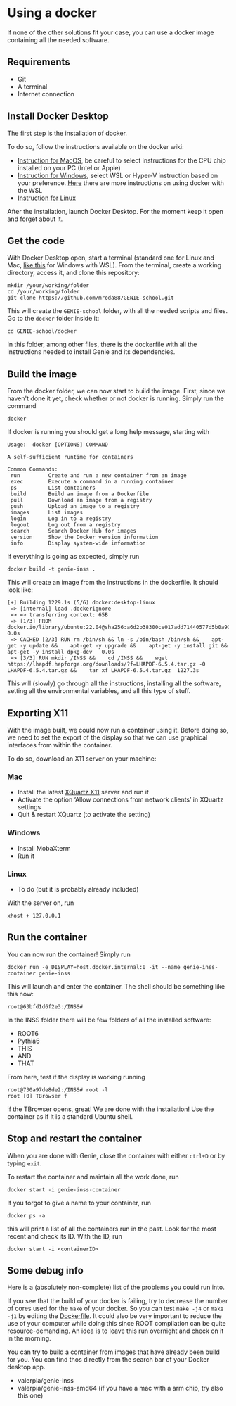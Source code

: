 # Using a docker

If none of the other solutions fit your case, you can use a docker image containing all the needed software.

## Requirements
* Git
* A terminal
* Internet connection


## Install Docker Desktop
The first step is the installation of docker. 

To do so, follow the instructions available on the docker wiki:
 * [Instruction for MacOS](https://docs.docker.com/desktop/install/mac-install/), be careful to select instructions for the CPU chip installed on your PC (Intel or Apple)
 * [Instruction for Windows](https://docs.docker.com/desktop/install/windows-install/), select WSL or Hyper-V instruction based on your preference. [Here](https://docs.docker.com/desktop/wsl/) there are more instructions on using docker with the WSL
 * [Instruction for Linux](https://docs.docker.com/desktop/install/linux-install/)

 After the installation, launch Docker Desktop. For the moment keep it open and forget about it.

## Get the code
With Docker Desktop open, start a terminal (standard one for Linux and Mac, [like this](https://docs.docker.com/desktop/wsl/use-wsl/) for Windows with WSL).
From the terminal, create a working directory, access it, and clone this repository:
```console
mkdir /your/working/folder
cd /your/working/folder
git clone https://github.com/mroda88/GENIE-school.git
```
This will create the `GENIE-school` folder, with all the needed scripts and files. Go to the `docker` folder inside it:
```console
cd GENIE-school/docker
```
In this folder, among other files, there is the dockerfile with all the instructions needed to install Genie and its dependencies.

## Build the image
From the docker folder, we can now start to build the image. First, since we haven't done it yet, check whether or not docker is running. Simply run the command
```console
docker
```
If docker is running you should get a long help message, starting with
<!-- to do: write what to do if docker is not running-->
```
Usage:  docker [OPTIONS] COMMAND

A self-sufficient runtime for containers

Common Commands:
 run         Create and run a new container from an image
 exec        Execute a command in a running container
 ps          List containers
 build       Build an image from a Dockerfile
 pull        Download an image from a registry
 push        Upload an image to a registry
 images      List images
 login       Log in to a registry
 logout      Log out from a registry
 search      Search Docker Hub for images
 version     Show the Docker version information
 info        Display system-wide information
```
If everything is going as expected, simply run
```console
docker build -t genie-inss .
```
This will create an image from the instructions in the dockerfile. It should look like:
```console
[+] Building 1229.1s (5/6) docker:desktop-linux
 => [internal] load .dockerignore
 => => transferring context: 65B 
 => [1/3] FROM docker.io/library/ubuntu:22.04@sha256:a6d2b38300ce017add71440577d5b0a90460d0e57fd7aec21dd0d1b0761bbfb2 0.0s
 => CACHED [2/3] RUN rm /bin/sh && ln -s /bin/bash /bin/sh &&    apt-get -y update &&    apt-get -y upgrade &&    apt-get -y install git &&    apt-get -y install dpkg-dev   0.0s
 => [3/3] RUN mkdir /INSS &&    cd /INSS &&    wget https://lhapdf.hepforge.org/downloads/?f=LHAPDF-6.5.4.tar.gz -O LHAPDF-6.5.4.tar.gz &&    tar xf LHAPDF-6.5.4.tar.gz  1227.3s
 ```
This will (slowly) go through all the instructions, installing all the software, setting all the environmental variables, and all this type of stuff.

## Exporting X11
With the image built, we could now run a container using it. Before doing so, we need to set the export of the display so that we can use graphical interfaces from within the container.

To do so, download an X11 server on your machine:

### Mac
 * Install the latest [XQuartz X11](https://www.xquartz.org/) server and run it
 * Activate the option ‘Allow connections from network clients’ in XQuartz settings
 * Quit & restart XQuartz (to activate the setting)

### Windows
 * Install MobaXterm
 * Run it

### Linux
 * To do (but it is probably already included)

With the server on, run
```console
xhost + 127.0.0.1
```

## Run the container
You can now run the container! Simply run
```console
docker run -e DISPLAY=host.docker.internal:0 -it --name genie-inss-container genie-inss
```

This will launch and enter the container. The shell should be something like this now:
```console
root@63bfd1d6f2e3:/INSS# 
```
In the INSS folder there will be few folders of all the installed software:
 * ROOT6
 * Pythia6
 * THIS
 * AND
 * THAT

From here, test if the display is working running
```console
root@730a97de8de2:/INSS# root -l
root [0] TBrowser f
```
if the TBrowser opens, great! We are done with the installation! Use the container as if it is a standard Ubuntu shell.

## Stop and restart the container
When you are done with Genie, close the container with either `ctrl+D` or by typing `exit`.

To restart the container and maintain all the work done, run
```console
docker start -i genie-inss-container
```

If you forgot to give a name to your container, run
```console
docker ps -a
```
this will print a list of all the containers run in the past. Look for the most recent and check its ID. With the ID, run
```console
docker start -i <containerID>
```


## Some debug info
Here is a (absolutely non-complete) list of the problems you could run into.

If you see that the build of your docker is failing, try to decrease the number of cores used for the ```make``` of your docker. So you can test ```make -j4``` or ```make -j1``` by editing the [Dockerfile](https://github.com/mroda88/GENIE-school/blob/119b86e5c6ef8908b1eff82cb091cf159f7ec310/docker/Dockerfile#L122). It could also be very important to reduce the use of your computer while doing this since ROOT compilation can be quite resource-demanding. An idea is to leave this run overnight and check on it in the morning. 

You can try to build a container from images that have already been build for you. 
You can find thos directly from the search bar of your Docker desktop app.
- valerpia/genie-inss
- valerpia/genie-inss-amd64 (if you have a mac with a arm chip, try also this one)

